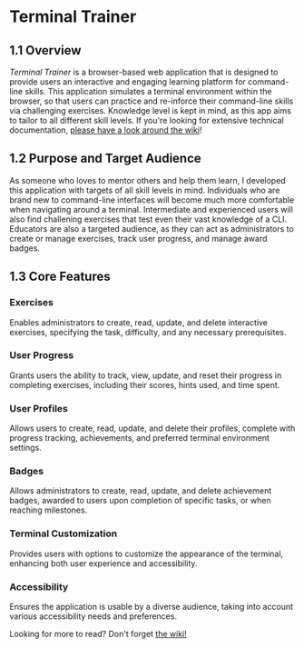 # Terminal Trainer

## 1.1 Overview

*Terminal Trainer* is a browser-based web application that is designed to provide users an interactive and engaging learning platform for command-line skills. This application simulates a terminal environment within the browser, so that users can practice and re-inforce their command-line skills via challenging exercises. Knowledge level is kept in mind, as this app aims to tailor to all different skill levels. If you're looking for extensive technical documentation, [please have a look around the wiki](https://github.com/AdamScoggins/terminal-trainer/wiki)!

## 1.2 Purpose and Target Audience

As someone who loves to mentor others and help them learn, I developed this application with targets of all skill levels in mind. Individuals who are brand new to command-line interfaces will become much more comfortable when navigating around a terminal. Intermediate and experienced users will also find challening exercises that test even their vast knowledge of a CLI. Educators are also a targeted audience, as they can act as administrators to create or manage exercises, track user progress, and manage award badges.

## 1.3 Core Features

### Exercises

Enables administrators to create, read, update, and delete interactive exercises, specifying the task, difficulty, and any necessary prerequisites.

### User Progress

Grants users the ability to track, view, update, and reset their progress in completing exercises, including their scores, hints used, and time spent.

### User Profiles

Allows users to create, read, update, and delete their profiles, complete with progress tracking, achievements, and preferred terminal environment settings.

### Badges

Allows administrators to create, read, update, and delete achievement badges, awarded to users upon completion of specific tasks, or when reaching milestones.

### Terminal Customization

Provides users with options to customize the appearance of the terminal, enhancing both user experience and accessibility.

### Accessibility

Ensures the application is usable by a diverse audience, taking into account various accessibility needs and preferences.


Looking for more to read? Don't forget [the wiki!](https://github.com/AdamScoggins/terminal-trainer/wiki)
